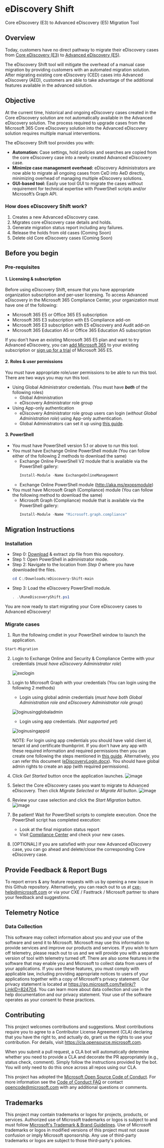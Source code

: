 # eDiscovery Shift 
Core eDiscovery (E3) to Advanced eDiscovery (E5) Migration Tool

## Overview
Today, customers have no direct pathway to migrate their eDiscovery cases from [Core eDiscovery (E3)](https://docs.microsoft.com/en-us/microsoft-365/compliance/get-started-core-ediscovery?view=o365-worldwide) to [Advanced eDiscovery (E5)](https://docs.microsoft.com/en-us/microsoft-365/compliance/overview-ediscovery-20?view=o365-worldwide#subscriptions-and-licensing). 

The eDiscovery Shift tool will mitigate the overhead of a manual case migration by providing customers with an automated migration solution. After migrating existing core eDiscovery (CED) cases into Advanced eDiscovery (AED), customers are able to take advantage of the additional features available in the advanced solution. 

## Objective
At the current time, historical and ongoing eDiscovery cases created in the Core eDiscovery solution are not automatically available in the Advanced eDiscovery solution. The process required to upgrade cases from the Microsoft 365 Core eDiscovery solution into the Advanced eDiscovery solution requires multiple manual interventions. 

The eDiscovery Shift tool provides you with:
- <b>Automation:</b> Case settings, hold policies and searches are copied from the core eDiscovery case into a newly created Advanced eDiscovery case. 
- <b>Minimize case management overhead:</b> eDiscovery Administrators are now able to migrate all ongoing cases from CeD into AeD directly, minimizing overhead of managing multiple eDiscovery solutions. 
- <b>GUI-based tool:</b> Easily use tool GUI to migrate the cases without requirement for technical expertise with PowerShell scripts and/or Microsoft’s Graph API.


### How does eDiscovery Shift work?

1. Creates a new Advanced eDiscovery case.
2. Migrates core eDiscovery case details and holds. 
3. Generate migration status report including any failures.
4. Release the holds from old cases (Coming Soon)
5. Delete old Core eDiscovery cases (Coming Soon)


## Before you begin

### Pre-requisites

#### 1. Licensing & subscription
Before using eDiscovery Shift, ensure that you have appropriate organization subscription and per-user licensing. To access Advanced eDiscovery in the Microsoft 365 Compliance Center, your organization must have one of the following:
- Microsoft 365 E5 or Office 365 E5 subscription
- Microsoft 365 E3 subscription with E5 Compliance add-on
- Microsoft 365 E3 subscription with E5 eDiscovery and Audit add-on
- Microsoft 365 Education A5 or Office 365 Education A5 subscription

If you don't have an existing Microsoft 365 E5 plan and want to try Advanced eDiscovery, you can [add Microsoft 365](https://docs.microsoft.com/en-us/office365/admin/try-or-buy-microsoft-365) to your existing subscription or [sign up for a trial](https://www.microsoft.com/microsoft-365/enterprise) of Microsoft 365 E5.

#### 2. Roles & user permissions
You must have appropriate role/user permissions to be able to run this tool. There are two ways you may run this tool.

- Using Global Administrator credentials. (You must have _<b>both</b>_ of the following roles)
    - Global Administration
    - eDiscovery Administrator role group 
- Using App-only authentication
    - eDiscovery Administrator role group users can login (_without Global Administration role_) using App-only authentication. 
    - Global Administrators can set it up using [this guide](https://github.com/OfficeDev/eDiscovery/blob/main/Documents/MicrosoftGraph-Login-with-App-Credentials.md).

#### 3. PowerShell 
- You must have PowerShell version 5.1 or above to run this tool.
- You must have Exchange Online PowerShell module (You can follow either of the following 2 methods to download the same)
    - Exchange Online PowerShell V2 module that is available via the PowerShell gallery:
        ```powershell 
        Install-Module -Name ExchangeOnlineManagement
        ```
    - Exchange Online PowerShell module (http://aka.ms/exopsmodule)
- You must have Microsoft Graph (Compliance) module (You can follow the following method to download the same)
    - Microsoft Graph (Compliance) module that is available via the PowerShell gallery:
        ```powershell 
        Install-Module -Name "Microsoft.graph.compliance"
        ```


## Migration Instructions

### Installation

- Step 0: [Download](https://github.com/OfficeDev/eDiscovery/archive/refs/heads/main.zip) & extract zip file from this repository.
- Step 1: Open PowerShell in administrator mode.
- Step 2: Navigate to the location from *Step 0* where you have downloaded the files.
    ```powershell 
    cd C:/Downloads/eDiscovery-Shift-main
    ```
- Step 3: Load the eDiscovery PowerShell module.
    ```powershell 
    . .\RuneDiscoveryShift.ps1
    ```
 You are now ready to start migrating your Core eDiscovery cases to Advanced eDiscovery!

### Migrate cases

1. Run the following cmdlet in your PowerShell window to launch the application.
```powershell
Start-Migration
```

2. Login to Exchange Online and Security & Compliance Centre with your credentials (_must have eDiscovery Administrator role_)
    
   ![exclogin](https://user-images.githubusercontent.com/69503744/148892202-56391ea4-d439-4560-b454-907e3c31c31b.png)


3. Login to Microsoft Graph with your credentials (You can login using the following 2 methods)
    - Login using global admin credentials (_must have both Global Administration role and eDiscovery Administrator role group_)
    
    ![loginusingglobaladmin](https://user-images.githubusercontent.com/69503744/148891257-ed2ac389-02a7-416d-b96b-3715a811851e.png)


    - Login using app credentials. (*Not supported yet*)
    
    ![loginusingappid](https://user-images.githubusercontent.com/69503744/148891298-6925df5c-f318-41d2-8a09-cd5b3a67e6ea.png)


    NOTE: For login using app credentials you should have valid client id, tenant id and certificate thumbprint. If you don't have any app with these required information               and required permissions then you can create one following the steps mentioned in [this guide](https://github.com/OfficeDev/eDiscovery/blob/main/Documents/MicrosoftGraph-Login-with-App-Credentials.md). Alternatively, you can refer this document ([eDiscoveryLogin.docx](https://github.com/OfficeDev/eDiscovery/tree/main/Documents)). You should have global admin rights to create an app (with required permissions).
    
4. Click *Get Started* button once the application launches.
![image](https://user-images.githubusercontent.com/67892508/148191465-84d5e5ee-e25f-4eff-8734-631978d62573.png)

5. Select the Core eDiscovery cases you want to migrate to Advanced eDiscovery. Then click *Migrate Selected* or *Migrate All* button.
![image](https://user-images.githubusercontent.com/67892508/148191576-7763bfb9-194a-4015-8038-377815f5b7c6.png)

6. Review your case selection and click the *Start Migration* button.
![image](https://user-images.githubusercontent.com/67892508/148191770-5ad72341-6fcf-40c7-8c53-6739e4563b58.png)

7. Be patient! Wait for PowerShell scripts to complete execution. Once the PowerShell script has completed execution:
    - Look at the final migration status report
    - Visit [Compliance Center](compliance.microsoft.com) and check your new cases.

8. \[OPTIONAL\] If you are satisfied with your new Advanced eDiscovery case, you can go ahead and delete/close the corresponding Core eDiscovery case.


## Provide Feedback & Report Bugs
To report errors & any feature requests with us by opening a new issue in this Github repository. Alternatively, you can reach out to us at cxe-help@microsoft.com or via your CXE / Fasttrack / Microsoft partner to share your feedback and suggestions.


## Telemetry Notice
### Data Collection
This software may collect information about you and your use of the software and send it to Microsoft. Microsoft may use this information to provide services and improve our products and services. If you wish to turn off telemetry, please reach out to us and we will provide you with a separate version of tool with telemetry turned off. There are also some features in the software that may enable you and Microsoft to collect data from users of your applications. If you use these features, you must comply with applicable law, including providing appropriate notices to users of your applications together with a copy of Microsoft's privacy statement. Our privacy statement is located at https://go.microsoft.com/fwlink/?LinkID=824704. You can learn more about data collection and use in the help documentation and our privacy statement. Your use of the software operates as your consent to these practices.

## Contributing

This project welcomes contributions and suggestions.  Most contributions require you to agree to a
Contributor License Agreement (CLA) declaring that you have the right to, and actually do, grant us
the rights to use your contribution. For details, visit https://cla.opensource.microsoft.com.

When you submit a pull request, a CLA bot will automatically determine whether you need to provide
a CLA and decorate the PR appropriately (e.g., status check, comment). Simply follow the instructions
provided by the bot. You will only need to do this once across all repos using our CLA.

This project has adopted the [Microsoft Open Source Code of Conduct](https://opensource.microsoft.com/codeofconduct/).
For more information see the [Code of Conduct FAQ](https://opensource.microsoft.com/codeofconduct/faq/) or
contact [opencode@microsoft.com](mailto:opencode@microsoft.com) with any additional questions or comments.

## Trademarks

This project may contain trademarks or logos for projects, products, or services. Authorized use of Microsoft 
trademarks or logos is subject to and must follow 
[Microsoft's Trademark & Brand Guidelines](https://www.microsoft.com/en-us/legal/intellectualproperty/trademarks/usage/general).
Use of Microsoft trademarks or logos in modified versions of this project must not cause confusion or imply Microsoft sponsorship.
Any use of third-party trademarks or logos are subject to those third-party's policies.
